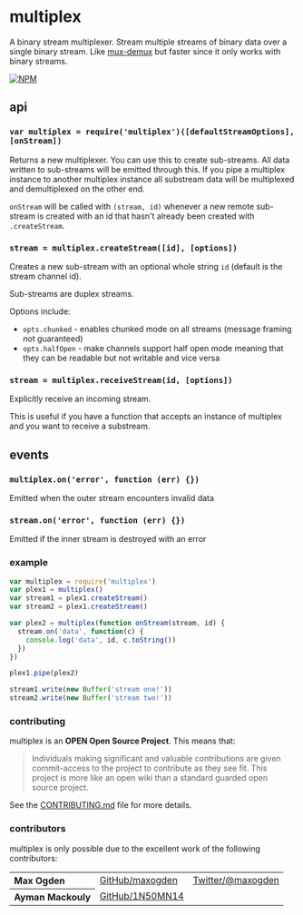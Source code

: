 # multiplex

A binary stream multiplexer. Stream multiple streams of binary data over a single binary stream. Like [mux-demux](https://npmjs.org/package/mux-demux) but faster since it only works with binary streams.

[![NPM](https://nodei.co/npm/multiplex.png)](https://nodei.co/npm/multiplex/)

## api

### `var multiplex = require('multiplex')([defaultStreamOptions], [onStream])`

Returns a new multiplexer. You can use this to create sub-streams. All data written to sub-streams will be emitted through this. If you pipe a multiplex instance to another multiplex instance all substream data will be multiplexed and demultiplexed on the other end.

`onStream` will be called with `(stream, id)` whenever a new remote sub-stream is created with an id that hasn't already been created with `.createStream`.

### `stream = multiplex.createStream([id], [options])`

Creates a new sub-stream with an optional whole string `id` (default is the stream channel id).

Sub-streams are duplex streams.

Options include:

* `opts.chunked` - enables chunked mode on all streams (message framing not guaranteed)
* `opts.halfOpen` - make channels support half open mode meaning that they can be readable but not writable and vice versa

### `stream = multiplex.receiveStream(id, [options])`

Explicitly receive an incoming stream.

This is useful if you have a function that accepts an instance of multiplex
and you want to receive a substream.

## events

### `multiplex.on('error', function (err) {})`

Emitted when the outer stream encounters invalid data

### `stream.on('error', function (err) {})`

Emitted if the inner stream is destroyed with an error

### example

```js
var multiplex = require('multiplex')
var plex1 = multiplex()
var stream1 = plex1.createStream()
var stream2 = plex1.createStream()

var plex2 = multiplex(function onStream(stream, id) {
  stream.on('data', function(c) {
    console.log('data', id, c.toString())
  })
})

plex1.pipe(plex2)

stream1.write(new Buffer('stream one!'))
stream2.write(new Buffer('stream two!'))
```

### contributing

multiplex is an **OPEN Open Source Project**. This means that:

> Individuals making significant and valuable contributions are given commit-access to the project to contribute as they see fit. This project is more like an open wiki than a standard guarded open source project.

See the [CONTRIBUTING.md](contributing.md) file for more details.

### contributors

multiplex is only possible due to the excellent work of the following contributors:

<table><tbody>
<tr><th align="left">Max Ogden</th><td><a href="https://github.com/maxogden">GitHub/maxogden</a></td><td><a href="http://twitter.com/maxogden">Twitter/@maxogden</a></td></tr>
<tr><th align="left">Ayman Mackouly</th><td><a href="https://github.com/1N50MN14/">GitHub/1N50MN14</a></td><td></td></tr>
</tbody></table>
